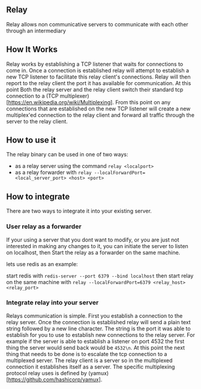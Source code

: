 
## Relay

Relay allows non communicative servers to communicate with each other through an intermediary

## How It Works

Relay works by establishing a TCP listener that waits for connections to come in. Once a connection
is established relay will attempt to establish a new TCP listener to facilitate this relay client's connections.
Relay will then report to the relay client the port it has available for communication. At this point Both the 
relay server and the relay client switch their standard tcp connection to a (TCP multiplexer)[https://en.wikipedia.org/wiki/Multiplexing]. From this point on any connections that are established on the new TCP listener will create a new multiplex'ed connection to the relay client and forward all traffic through the server to the relay client.

## How to use it

The relay binary can be used in one of two ways:
  - as a relay server using the command `relay <localport>`
  - as a relay forwarder with `relay --localForwardPort=<local_server_port> <host> <port>`

## How to integrate

There are two ways to integrate it into your existing server.

### User relay as a forwarder

  If your using a server that you dont want to modify, or you are just not interested in making any changes to it, you can initiate the server to listen on localhost, then Start the relay as a forwarder on the same machine.

  lets use redis as an example:

  start redis with `redis-server --port 6379 --bind localhost` then start relay on the same machine with `relay --localForwardPort=6379 <relay_host> <relay_port>`

### Integrate relay into your server
  
  Relays communication is simple. First you establish a connection to the relay server. Once the connection is established relay will send a plain text string followed by a new line character. The string is the port it was able to establish for you to use to establish new connections to the relay server. For example if the server is able to establish a listener on port 4532 the first thing the server would send back would be `4532\n`. At this point the next thing that needs to be done is to escalate the tcp connection to a multiplexed server. The relay client is a server so in the multiplexed connection it establishes itself as a server. The specific multiplexing protocol relay uses is defined by (yamux)[https://github.com/hashicorp/yamux].